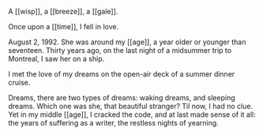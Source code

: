 A [[wisp]], a [[breeze]], a [[gale]].

Once upon a [[time]], I fell in love.  
  
August 2, 1992. She was around my [[age]], a year older or younger than seventeen. Thirty years ago, on the last night of a midsummer trip to Montreal, I saw her on a ship.  
  
I met the love of my dreams on the open-air deck of a summer dinner cruise.  
  
Dreams, there are two types of dreams: waking dreams, and sleeping dreams. Which one was she, that beautiful stranger? Til now, I had no clue. Yet in my middle [[age]], I cracked the code, and at last made sense of it all: the years of suffering as a writer, the restless nights of yearning.  
  
